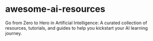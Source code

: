 # awesome-ai-resources
Go from Zero to Hero in Artificial Intelligence: A curated collection of resources, tutorials, and guides to help you kickstart your AI learning journey.
